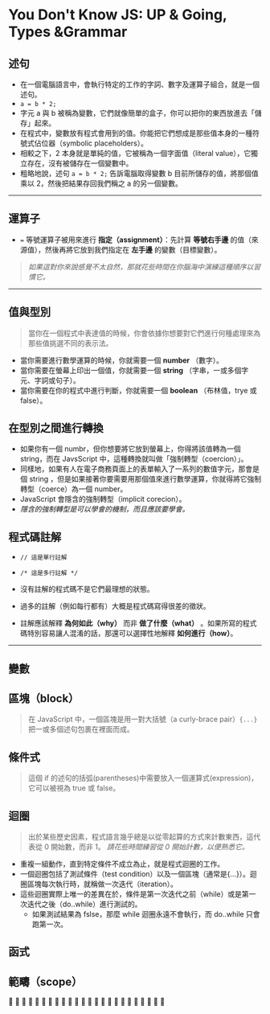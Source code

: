 # You Don't Know JS: UP & Going, Types &Grammar

## 述句

- 在一個電腦語言中，會執行特定的工作的字詞、數字及運算子組合，就是一個述句。
- `a = b * 2;`
- 字元 a 與 b 被稱為變數，它們就像簡單的盒子，你可以把你的東西放進去「儲存」起來。
- 在程式中，變數放有程式會用到的值。你能把它們想成是那些值本身的一種符號式佔位器（symbolic placeholders）。
- 相較之下，2 本身就是單純的值，它被稱為一個字面值（literal value），它獨立存在，沒有被儲存在一個變數中。
- 粗略地說，述句 `a = b * 2;` 告訴電腦取得變數 b 目前所儲存的值，將那個值乘以 2，然後把結果存回我們稱之 a 的另一個變數。

---

## 運算子

- `=` 等號運算子被用來進行 __指定（assignment）__：先計算 __等號右手邊__ 的值（來源值），然後再將它放到我們指定在 __左手邊__ 的變數（目標變數）。
> _如果這對你來說感覺不太自然，那就花些時間在你腦海中演練這種順序以習慣它。_

---

## 值與型別

> 當你在一個程式中表達值的時候，你會依據你想要對它們進行何種處理來為那些值挑選不同的表示法。

- 當你需要進行數學運算的時候，你就需要一個 __number__ （數字）。
- 當你需要在螢幕上印出一個值，你就需要一個 __string__ （字串，一或多個字元、字詞或句子）。
- 當你需要在你的程式中進行判斷，你就需要一個 __boolean__ （布林值，trye 或 false）。

## 在型別之間進行轉換

- 如果你有一個 numbr，但你想要將它放到螢幕上，你得將該值轉為一個 string，而在 JavsScript 中，這種轉換就叫做「強制轉型（coercion）」。
- 同樣地，如果有人在電子商務頁面上的表單輸入了一系列的數值字元，那會是個 string ，但是如果接著你要需要用那個值來進行數學運算，你就得將它強制轉型（coerce）為一個 number。
- JavaScript 會隱含的強制轉型（implicit corecion）。
- _隱含的強制轉型是可以學會的機制，而且應該要學會。_

## 程式碼註解

- `// 這是單行註解`

- `/* 這是多行註解 */`

- 沒有註解的程式碼不是它們最理想的狀態。

- 過多的註解（例如每行都有）大概是程式碼寫得很差的徵狀。

- 註解應該解釋 __為何如此（why）__ 而非 __做了什麼（what）__ 。如果所寫的程式碼特別容易讓人混淆的話，那還可以選擇性地解釋 __如何進行（how）__。

---

## 變數

## 區塊（block）

> 在 JavaScript 中，一個區塊是用一對大括號（a curly-brace pair）`{...}`把一或多個述句包裹在裡面而成。

## 條件式

> 這個 if 的述句的括弧(parentheses)中需要放入一個運算式(expression)，它可以被視為 true 或 false。

## 迴圈

> 出於某些歷史因素，程式語言幾乎總是以從零起算的方式來計數東西，這代表從 0 開始數，而非 1。 _請花些時間練習從 0 開始計數，以便熟悉它。_
- 重複一組動作，直到特定條件不成立為止，就是程式迴圈的工作。
- 一個迴圈包括了測試條件（test condition）以及一個區塊（通常是{...}）。迴圈區塊每次執行時，就稱做一次迭代（iteration）。
- 這些迴圈實際上唯一的差異在於，條件是第一次迭代之前（while）或是第一次迭代之後（do..while）進行測試的。
  - 如果測試結果為 fslse，那麼 while 迴圈永遠不會執行，而 do..while 只會跑第一次。

## 函式

## 範疇（scope）


                        